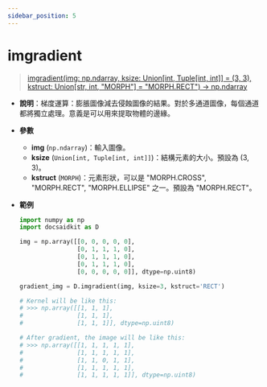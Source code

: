 ```yaml
---
sidebar_position: 5
---
```


# imgradient

>[imgradient(img: np.ndarray, ksize: Union[int, Tuple[int, int]] = (3, 3), kstruct: Union[str, int, "MORPH"] = "MORPH.RECT") -> np.ndarray](https://github.com/DocsaidLab/DocsaidKit/blob/012540eebaebb2718987dd3ec0f7dcf40f403caa/docsaidkit/vision/morphology.py#L135)

- **說明**：梯度運算：膨脹圖像減去侵蝕圖像的結果。對於多通道圖像，每個通道都將獨立處理。意義是可以用來提取物體的邊緣。

- **參數**

    - **img** (`np.ndarray`)：輸入圖像。
    - **ksize** (`Union[int, Tuple[int, int]]`)：結構元素的大小。預設為 (3, 3)。
    - **kstruct** (`MORPH`)：元素形狀，可以是 "MORPH.CROSS", "MORPH.RECT", "MORPH.ELLIPSE" 之一。預設為 "MORPH.RECT"。

- **範例**

    ```python
    import numpy as np
    import docsaidkit as D

    img = np.array([[0, 0, 0, 0, 0],
                    [0, 1, 1, 1, 0],
                    [0, 1, 1, 1, 0],
                    [0, 1, 1, 1, 0],
                    [0, 0, 0, 0, 0]], dtype=np.uint8)

    gradient_img = D.imgradient(img, ksize=3, kstruct='RECT')

    # Kernel will be like this:
    # >>> np.array([[1, 1, 1],
    #               [1, 1, 1],
    #               [1, 1, 1]], dtype=np.uint8)

    # After gradient, the image will be like this:
    # >>> np.array([[1, 1, 1, 1, 1],
    #               [1, 1, 1, 1, 1],
    #               [1, 1, 0, 1, 1],
    #               [1, 1, 1, 1, 1],
    #               [1, 1, 1, 1, 1]], dtype=np.uint8)
    ```

